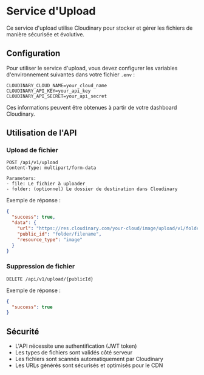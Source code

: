# Service d'Upload

Ce service d'upload utilise Cloudinary pour stocker et gérer les fichiers de manière sécurisée et évolutive.

## Configuration

Pour utiliser le service d'upload, vous devez configurer les variables d'environnement suivantes dans votre fichier `.env` :

```env
CLOUDINARY_CLOUD_NAME=your_cloud_name
CLOUDINARY_API_KEY=your_api_key
CLOUDINARY_API_SECRET=your_api_secret
```

Ces informations peuvent être obtenues à partir de votre dashboard Cloudinary.

## Utilisation de l'API

### Upload de fichier

```http
POST /api/v1/upload
Content-Type: multipart/form-data

Parameters:
- file: Le fichier à uploader
- folder: (optionnel) Le dossier de destination dans Cloudinary
```

Exemple de réponse :
```json
{
  "success": true,
  "data": {
    "url": "https://res.cloudinary.com/your-cloud/image/upload/v1/folder/filename",
    "public_id": "folder/filename",
    "resource_type": "image"
  }
}
```

### Suppression de fichier

```http
DELETE /api/v1/upload/{publicId}
```

Exemple de réponse :
```json
{
  "success": true
}
```

## Sécurité

- L'API nécessite une authentification (JWT token)
- Les types de fichiers sont validés côté serveur
- Les fichiers sont scannés automatiquement par Cloudinary
- Les URLs générés sont sécurisés et optimisés pour le CDN
